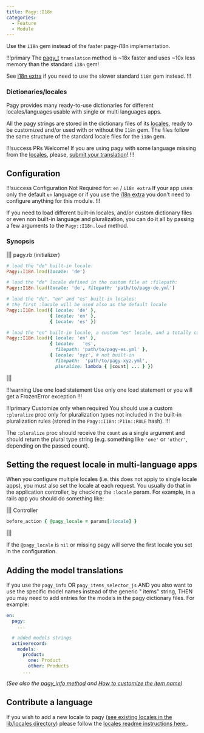 ```yaml
---
title: Pagy::I18n
categories:
  - Feature
  - Module
---
```


Use the `i18n` gem instead of the faster pagy-i18n implementation.

!!!primary
The [pagy_t](frontend#pagy-t-key-vars) `translation` method is ~18x faster and uses ~10x less memory than the standard `i18n`
gem!

See [i18n extra](/docs/extras/i18n.md) if you need to use the slower standard `i18n` gem instead.
!!!

### Dictionaries/locales

Pagy provides many ready-to-use dictionaries for different locales/languages usable with single or multi languages apps.

All the pagy strings are stored in the dictionary files of its [locales](https://github.com/ddnexus/pagy/blob/master/lib/locales),
ready to be customized and/or used with or without the `I18n` gem. The files follow the same structure of the standard locale
files for the `i18n` gem.

!!!success PRs Welcome!
If you are using pagy with some language missing from the [locales](https://github.com/ddnexus/pagy/blob/master/lib/locales),
please, [submit your translation](https://github.com/ddnexus/pagy/pulls)!
!!!

## Configuration

!!!success Configuration Not Required for: `en` / `i18n extra`
If your app uses only the default `en` language or if you use the [i18n extra](/docs/extras/i18n.md) you don't need to configure
anything for this module.
!!!

If you need to load different built-in locales, and/or custom dictionary files or even non built-in language and pluralization,
you can do it all by passing a few arguments to the `Pagy::I18n.load` method.

### Synopsis

||| pagy.rb (initializer)

```ruby
# load the "de" built-in locale:
Pagy::I18n.load(locale: 'de')

# load the "de" locale defined in the custom file at :filepath:
Pagy::I18n.load(locale: 'de', filepath: 'path/to/pagy-de.yml')

# load the "de", "en" and "es" built-in locales:
# the first :locale will be used also as the default locale
Pagy::I18n.load({ locale: 'de' },
                { locale: 'en' },
                { locale: 'es' })

# load the "en" built-in locale, a custom "es" locale, and a totally custom locale complete with the :pluralize proc:
Pagy::I18n.load({ locale: 'en' },
                { locale:   'es',
                  filepath: 'path/to/pagy-es.yml' },
                { locale: 'xyz', # not built-in
                  filepath:  'path/to/pagy-xyz.yml',
                  pluralize: lambda { |count| ... } })
```

|||

!!!warning Use one load statement
Use only one load statement or you will get a FrozenError exception
!!!

!!!primary Customize only when required
You should use a custom `:pluralize` proc only for pluralization types not included in the built-in pluralization rules (stored in
the `Pagy::I18n::P11n::RULE` hash).
!!!

The `:pluralize` proc should receive the `count` as a single argument and should return the plural type string (e.g. something
like `'one'` or `'other'`, depending on the passed count).

## Setting the request locale in multi-language apps

When you configure multiple locales (i.e. this does not apply to single locale apps), you must also set the locale at each
request. You usually do that in the application controller, by checking the `:locale` param. For example, in a rails app you
should do something like:

||| Controller

```ruby
before_action { @pagy_locale = params[:locale] }
```

|||

If the `@pagy_locale` is `nil` or missing pagy will serve the first locale you set in the configuration.

## Adding the model translations

If you use the `pagy_info` OR `pagy_items_selector_js` AND you also want to use the specific model names instead of the generic "
items" string, THEN you may need to add entries for the models in the pagy dictionary files. For example:

```yaml
en:
  pagy:
    ...

  # added models strings
  activerecord:
    models:
      product:
        one: Product
        other: Products
      ...
```

_(See also the [pagy_info method](frontend.md/#pagy-info-pagy-pagy-id-item-name-i18n-key)
and [How to customize the item name](/docs/how-to.md#customize-the-item-name))_

## Contribute a language

If you wish to add a new locale to
pagy ([see existing locales in the lib/locales directory](https://github.com/ddnexus/pagy/tree/master/lib/locales)) please follow
the [locales  readme instructions here.](https://github.com/ddnexus/pagy/blob/master/lib/locales/README.md).
